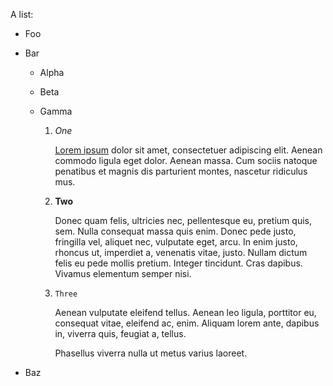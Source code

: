 A list:

  - Foo

  - Bar

      - Alpha

      - Beta

      - Gamma

         1. *One*

            [Lorem ipsum][1] dolor sit amet, consectetuer adipiscing elit.
            Aenean commodo ligula eget dolor. Aenean massa. Cum sociis natoque
            penatibus et magnis dis parturient montes, nascetur ridiculus mus.

         2. **Two**

            Donec quam felis, ultricies nec, pellentesque eu, pretium quis, sem.
            Nulla consequat massa quis enim. Donec pede justo, fringilla vel,
            aliquet nec, vulputate eget, arcu. In enim justo, rhoncus ut,
            imperdiet a, venenatis vitae, justo. Nullam dictum felis eu pede
            mollis pretium. Integer tincidunt. Cras dapibus. Vivamus elementum
            semper nisi.

         3. `Three`

            Aenean vulputate eleifend tellus. Aenean leo ligula, porttitor eu,
            consequat vitae, eleifend ac, enim. Aliquam lorem ante, dapibus in,
            viverra quis, feugiat a, tellus.

            Phasellus viverra nulla ut metus varius laoreet.

  - Baz

[1]: https://en.wikipedia.org/wiki/Lorem_ipsum
